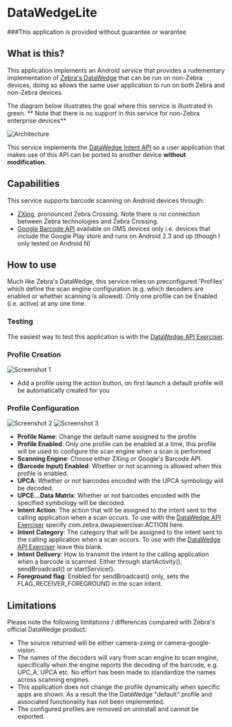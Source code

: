 # DataWedgeLite

###This application is provided without guarantee or warantee

## What is this?

This application implements an Android service that provides a rudementary implementation of [Zebra's DataWedge](http://techdocs.zebra.com/datawedge/5-0/guide/about/) that can be run on non-Zebra devices, doing so allows the same user application to run on both Zebra and non-Zebra devices.

The diagram below illustrates the goal where this service is illustrated in green.
** Note that there is no support in this service for non-Zebra enterprise devices** 

![Architecture](https://github.com/darryncampbell/DataWedgeLite/blob/master/doc/wider_architecture.png?raw=true)

This service implements the [DataWedge Intent API](http://techdocs.zebra.com/datawedge/5-0/guide/api/) so a user application that makes use of this API can be ported to another device **without modification**.


## Capabilities

This service supports barcode scanning on Android devices through:
- [ZXing](https://github.com/zxing/zxing), pronounced Zebra Crossing.  Note there is no connection between Zebra technologies and Zebra Crossing.
- [Google Barcode API](https://developers.google.com/vision/barcodes-overview) available on GMS devices only i.e. devices that include the Google Play store and runs on Android 2.3 and up (though I only tested on Android N)

## How to use
Much like Zebra's DataWedge, this service relies on preconfigured 'Profiles' which define the scan engine configuration (e.g. which decoders are enabled or whether scanning is allowed).  Only one profile can be Enabled (i.e. active) at any one time.

### Testing
The easiest way to test this application is with the [DataWedge API Exerciser](https://github.com/darryncampbell/DataWedge-API-Exerciser).
### Profile Creation
![Screenshot 1](https://github.com/darryncampbell/DataWedgeLite/blob/master/doc/screen1.png?raw=true)

* Add a profile using the action button, on first launch a default profile will be automatically created for you

### Profile Configuration
![Screenshot 2](https://github.com/darryncampbell/DataWedgeLite/blob/master/doc/screen2.png?raw=true)
![Screenshot 3](https://github.com/darryncampbell/DataWedgeLite/blob/master/doc/screen3.png?raw=true)

* **Profile Name**: Change the default name assigned to the profile
* **Profile Enabled**: Only one profile can be enabled at a time, this profile will be used to configure the scan engine when a scan is performed
* **Scanning Engine**: Choose either ZXing or Google's Barcode API.  
* **(Barcode Input) Enabled**: Whether or not scanning is allowed when this profile is enabled.
* **UPCA**: Whether or not barcodes encoded with the UPCA symbology will be decoded.
* **UPCE...Data Matrix**: Whether or not barcodes encoded with the specified symbology will be decoded.
* **Intent Action**: The action that will be assigned to the intent sent to the calling application when a scan occurs.  To use with the [DataWedge API Exerciser](https://github.com/darryncampbell/DataWedge-API-Exerciser) specify com.zebra.dwapiexerciser.ACTION here.
* **Intent Category**: The category that will be assigned to the intent sent to the calling application when a scan occurs.  To use with the [DataWedge API Exerciser](https://github.com/darryncampbell/DataWedge-API-Exerciser) leave this blank.
* **Intent Delivery**: How to transmit the intent to the calling application when a barcode is scanned.  Either through startActivity(), sendBroadcast() or startService().
* **Foreground flag**: Enabled for sendBroadcast() only, sets the FLAG_RECEIVER_FOREGROUND in the scan intent.

## Limitations

Please note the following limitations / differences compared with Zebra's official DataWedge product:
* The source returned will be either camera-zxing or camera-google-vision.
* The names of the decoders will vary from scan engine to scan engine, specifically when the engine reports the decoding of the barcode, e.g. UPC_A, UPCA etc.  No effort has been made to standardize the names across scanning engines.
* This application does not change the profile dynamically when specific apps are shown.  As a result the the DataWedge "default" profile and associated functionality has not been implemented.
* The configured profiles are removed on uninstall and cannot be exported.
